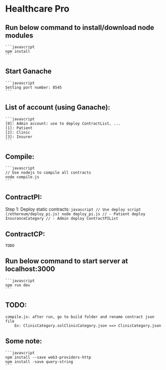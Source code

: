 # Healthcare Pro

## Run below command to install/download node modules
	```javascript
	npm install
	```
	
## Start Ganache
	```javascript
	Setting port number: 8545
	```

## List of account (using Ganache):
	```javascript
	[0]: Admin account: use to deploy ContractList, ...
	[1]: Patient
	[2]: Clinic
	[3]: Insurer
	```
	
## Compile:
	
	```javascript
	// Use nodejs to compile all contracts
	node compile.js
	```
	
## ContractPI:
Step 1: Deploy static contracts:
	```javascript
	// Use deploy script (/ethereum/deploy_pi.js)
	node deploy_pi.js
		// - Patient deploy InsuranceCategory
		// - Admin deploy ContractPIList
	```
		
## ContractCP:
	TODO

## Run below command to start server at localhost:3000
	```javascript
	npm run dev
	```
	
	
## TODO:
	compile.js: after run, go to build folder and rename contract json file
		Ex: ClinicCategory.solClinicCategory.json ==> ClinicCategory.json
## Some note:
	```javascript
	npm install --save web3-providers-http
	npm install -save query-string
	```


